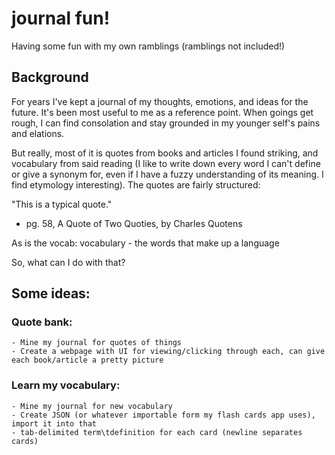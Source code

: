 # journal fun!
Having some fun with my own ramblings (ramblings not included!)

## Background
For years I've kept a journal of my thoughts, emotions, and ideas for the future. It's been most useful to me as a reference point. When goings get rough, I can find consolation and stay grounded in my younger self's pains and elations. 

But really, most of it is quotes from books and articles I found striking, and vocabulary from said reading (I like to write down every word I can't define or give a synonym for, even if I have a fuzzy understanding of its meaning. I find etymology interesting). The quotes are fairly structured:

"This is a typical quote."
- pg. 58, A Quote of Two Quoties, by Charles Quotens

As is the vocab:
vocabulary - the words that make up a language

So, what can I do with that? 

## Some ideas:
### Quote bank:
	- Mine my journal for quotes of things
	- Create a webpage with UI for viewing/clicking through each, can give each book/article a pretty picture
### Learn my vocabulary:
	- Mine my journal for new vocabulary
	- Create JSON (or whatever importable form my flash cards app uses), import it into that
	- tab-delimited term\tdefinition for each card (newline separates cards)